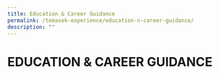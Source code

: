 ```yaml
---
title: Education & Career Guidance
permalink: /temasek-experience/education-n-career-guidance/
description: ""
---
```

# EDUCATION & CAREER GUIDANCE

